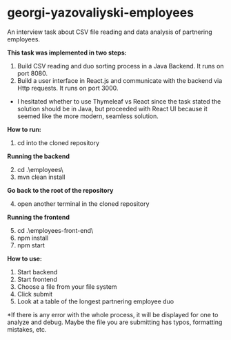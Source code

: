 # georgi-yazovaliyski-employees
An interview task about CSV file reading and data analysis of partnering employees. 

**This task was implemented in two steps:**
1) Build CSV reading and duo sorting process in a Java Backend. It runs on port 8080.
2) Build a user interface in React.js and communicate with the backend via Http requests. It runs on port 3000.
* I hesitated whether to use Thymeleaf vs React since the task stated the solution should be in Java, but proceeded with React UI because it seemed like the more modern, seamless solution.

**How to run:**

1) cd into the cloned repository

**Running the backend**

2) cd .\employees\
3) mvn clean install

**Go back to the root of the repository**

4) open another terminal in the cloned repository

**Running the frontend**

5) cd .\employees-front-end\
6) npm install
7) npm start

**How to use:**

1) Start backend
2) Start frontend
3) Choose a file from your file system
4) Click submit
5) Look at a table of the longest partnering employee duo

*If there is any error with the whole process, it will be displayed for one to analyze and debug. Maybe the file you are submitting has typos, formatting mistakes, etc.

